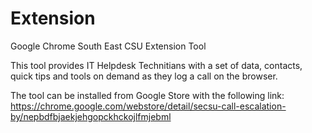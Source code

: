 # Extension
Google Chrome South East CSU Extension Tool

This tool provides IT Helpdesk Technitians with a set of data, contacts, quick tips and tools on demand as they log a call on the browser.

The tool can be installed from Google Store with the following link:
https://chrome.google.com/webstore/detail/secsu-call-escalation-by/nepbdfbjaekjehgopckhckojlfmjebml
